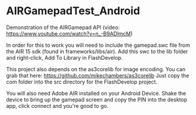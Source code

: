 AIRGamepadTest_Android
======================

Demonstration of the AIRGamepad API (video: https://www.youtube.com/watch?v=n_-B9ADlmcM)

In order for this to work you will need to include the gamepad.swc file from the AIR 15 sdk (found in frameworks/libs/air). 
Add this swc to the lib folder and right-click, Add To Library in FlashDevelop.

This project also depends on the as3corelib for image encoding. You can grab that here: https://github.com/mikechambers/as3corelib
Just copy the com folder into the src directory for the FlashDevelop project.

You will also need Adobe AIR installed on your Android Device. Shake the device to bring up the gamepad screen and copy the PIN 
into the desktop app, click connect and you're good to go.
